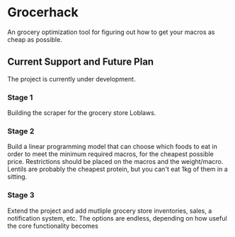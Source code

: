 # Grocerhack
An grocery optimization tool for figuring out how to get your macros as cheap as possible.

## Current Support and Future Plan
The project is currently under development.
### Stage 1
Building the scraper for the grocery store Loblaws.
### Stage 2
Build a linear programming model that can choose which foods to eat in order to meet the minimum required macros, for the cheapest possible price.
Restrictions should be placed on the macros and the weight/macro. Lentils are probably the cheapest protein, but you can't eat 1kg of them in a sitting.
### Stage 3
Extend the project and add mutliple grocery store inventories, sales, a notification system, etc.
The options are endless, depending on how useful the core functionality becomes
